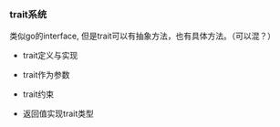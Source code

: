 ### trait系统
类似go的interface, 但是trait可以有抽象方法，也有具体方法。（可以混？）

- trait定义与实现

- trait作为参数

- trait约束

- 返回值实现trait类型
